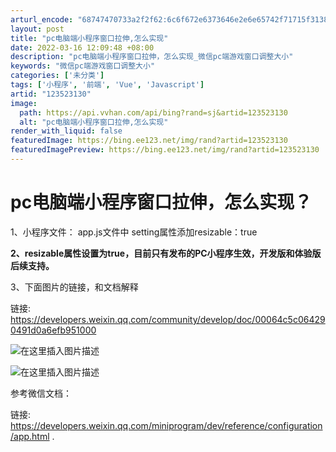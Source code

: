 ```yaml
---
arturl_encode: "68747470733a2f2f62:6c6f672e6373646e2e6e65742f71715f31383339303333352f:61727469636c652f64657461696c732f313233353233313330"
layout: post
title: "pc电脑端小程序窗口拉伸,怎么实现"
date: 2022-03-16 12:09:48 +08:00
description: "pc电脑端小程序窗口拉伸，怎么实现_微信pc端游戏窗口调整大小"
keywords: "微信pc端游戏窗口调整大小"
categories: ['未分类']
tags: ['小程序', '前端', 'Vue', 'Javascript']
artid: "123523130"
image:
  path: https://api.vvhan.com/api/bing?rand=sj&artid=123523130
  alt: "pc电脑端小程序窗口拉伸,怎么实现"
render_with_liquid: false
featuredImage: https://bing.ee123.net/img/rand?artid=123523130
featuredImagePreview: https://bing.ee123.net/img/rand?artid=123523130
---
```


# pc电脑端小程序窗口拉伸，怎么实现？

1、小程序文件： app.js文件中 setting属性添加resizable：true

**2、resizable属性设置为true，目前只有发布的PC小程序生效，开发版和体验版后续支持。**

3、下面图片的链接，和文档解释
  
链接:
<https://developers.weixin.qq.com/community/develop/doc/00064c5c064290491d0a6efb951000>

![在这里插入图片描述](https://i-blog.csdnimg.cn/blog_migrate/bcc6bce0e4c77edb6d8ca714e632dda7.png)

![在这里插入图片描述](https://i-blog.csdnimg.cn/blog_migrate/b7e24f8ff5a7acbdbcaca71b27a39bb0.png)

参考微信文档：
  
链接:
<https://developers.weixin.qq.com/miniprogram/dev/reference/configuration/app.html>
.
